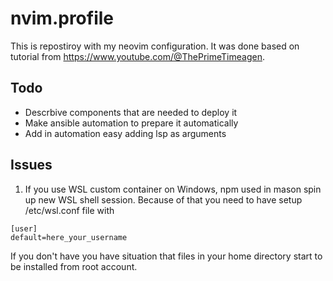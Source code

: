 # nvim.profile
This is repostiroy with my neovim configuration. It was done based on tutorial from https://www.youtube.com/@ThePrimeTimeagen.

## Todo
- Descrbive components that are needed to deploy it
- Make ansible automation to prepare it automatically
- Add in automation easy adding lsp as arguments


## Issues
1. If you use WSL custom container on Windows, npm used in mason spin up new WSL shell session. Because of that you need to have setup /etc/wsl.conf file with
```
[user]
default=here_your_username
```
If you don't have you have situation that files in your home directory start to be installed from root account. 
